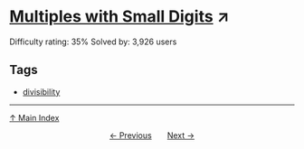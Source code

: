 # [Multiples with Small Digits](https://projecteuler.net/problem=303) ↗️

Difficulty rating: 35%
Solved by: 3,926 users
## Tags

- [divisibility](../tags/divisibility.md)



---

[↑ Main Index](../README.md)


<div align=center><a href='302.md'>← Previous</a> &nbsp;&nbsp; &nbsp;&nbsp;  <a href='304.md'>Next →</a></div>
